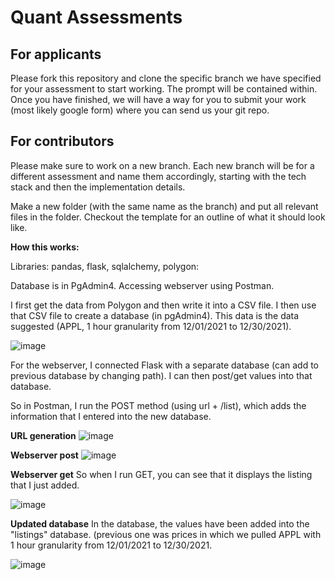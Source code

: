 # Quant Assessments

## For applicants
Please fork this repository and clone the specific branch we have specified for your assessment to start working. The prompt will be contained within. Once you have finished, we will have a way for you to submit your work (most likely google form) where you can send us your git repo. 

## For contributors
Please make sure to work on a new branch. Each new branch will be for a different assessment and name them accordingly, starting with the tech stack and then the implementation details.

Make a new folder (with the same name as the branch) and put all relevant files in the folder. Checkout the template for an outline of what it should look like.

**How this works:**

Libraries: pandas, flask, sqlalchemy, polygon:

Database is in PgAdmin4.
Accessing webserver using Postman.

I first get the data from Polygon and then write it into a CSV file. I then use that CSV file to create a database (in pgAdmin4). This data is the data suggested (APPL, 1 hour granularity from 12/01/2021 to 12/30/2021).

![image](https://user-images.githubusercontent.com/90427972/148665797-1a5cfff3-e303-4c03-ba5a-41c3a4b44c63.png)

For the webserver, I connected Flask with a separate database (can add to previous database by changing path). I can then post/get values into that database.

So in Postman, I run the POST method (using url + /list), which adds the information that I entered into the new database.

**URL generation**
![image](https://user-images.githubusercontent.com/90427972/148665838-135bdfb8-98e2-4f83-a43e-11b91fed4ecd.png)


**Webserver post**
![image](https://user-images.githubusercontent.com/90427972/148665723-056fa536-4baa-4512-8047-2d14d2013801.png)

**Webserver get**
So when I run GET, you can see that it displays the listing that I just added.

![image](https://user-images.githubusercontent.com/90427972/148665756-9c63bf12-845e-4dc8-b707-0248e7b26738.png)

**Updated database**
In the database, the values have been added into the "listings" database. (previous one was prices in which we pulled APPL with 1 hour granularity from 12/01/2021 to 12/30/2021.

![image](https://user-images.githubusercontent.com/90427972/148665933-91a58a6d-3a84-4358-83bf-721c489a57d8.png)

